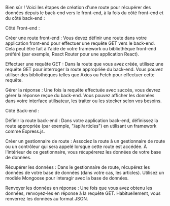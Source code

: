 Bien sûr ! Voici les étapes de création d'une route pour récupérer des données depuis le back-end vers le front-end, à la fois du côté front-end et du côté back-end :

Côté Front-end :

Créer une route front-end : Vous devez définir une route dans votre application front-end pour effectuer une requête GET vers le back-end. Cela peut être fait à l'aide de votre framework ou bibliothèque front-end préféré (par exemple, React Router pour une application React).

Effectuer une requête GET : Dans la route que vous avez créée, utilisez une requête GET pour interroger la route appropriée du back-end. Vous pouvez utiliser des bibliothèques telles que Axios ou Fetch pour effectuer cette requête.

Gérer la réponse : Une fois la requête effectuée avec succès, vous devrez gérer la réponse reçue du back-end. Vous pouvez afficher les données dans votre interface utilisateur, les traiter ou les stocker selon vos besoins.

Côté Back-end :

Définir la route back-end : Dans votre application back-end, définissez la route appropriée (par exemple, "/api/articles") en utilisant un framework comme Express.js.

Créer un gestionnaire de route : Associez la route à un gestionnaire de route ou un contrôleur qui sera appelé lorsque cette route est accédée. À l'intérieur de ce gestionnaire, vous récupérerez les données de votre base de données.

Récupérer les données : Dans le gestionnaire de route, récupérez les données de votre base de données (dans votre cas, les articles). Utilisez un modèle Mongoose pour interagir avec la base de données.

Renvoyer les données en réponse : Une fois que vous avez obtenu les données, renvoyez-les en réponse à la requête GET. Habituellement, vous renverrez les données au format JSON.
